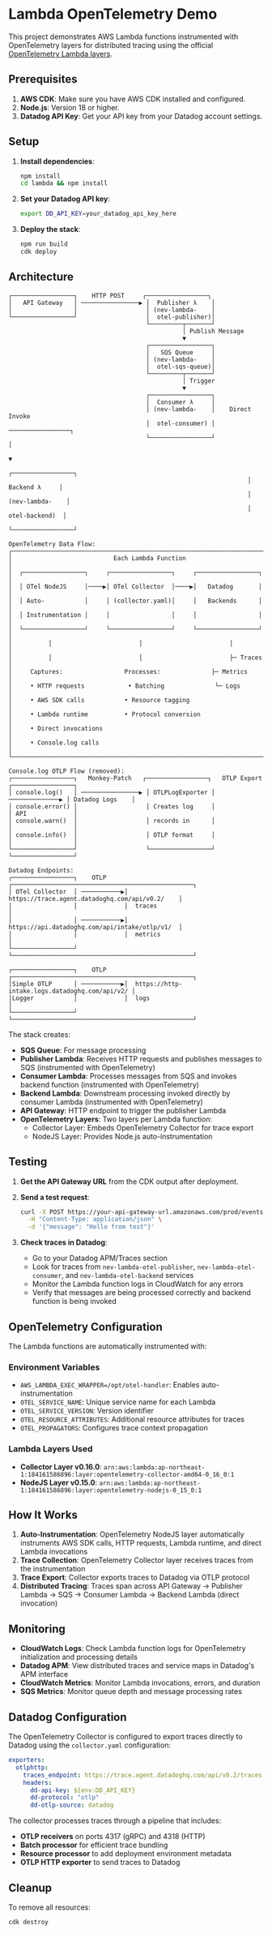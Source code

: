 # Lambda OpenTelemetry Demo

This project demonstrates AWS Lambda functions instrumented with OpenTelemetry layers for distributed tracing using the official [OpenTelemetry Lambda layers](https://github.com/open-telemetry/opentelemetry-lambda).

## Prerequisites

1. **AWS CDK**: Make sure you have AWS CDK installed and configured.
2. **Node.js**: Version 18 or higher.
3. **Datadog API Key**: Get your API key from your Datadog account settings.

## Setup

1. **Install dependencies**:
   ```bash
   npm install
   cd lambda && npm install
   ```

2. **Set your Datadog API key**:
   ```bash
   export DD_API_KEY=your_datadog_api_key_here
   ```

3. **Deploy the stack**:
   ```bash
   npm run build
   cdk deploy
   ```

## Architecture

```
┌─────────────────┐    HTTP POST     ┌─────────────────┐
│   API Gateway   │ ────────────────▶ │  Publisher λ    │
│                 │                   │ (nev-lambda-    │
└─────────────────┘                   │  otel-publisher)│
                                      └─────────┬───────┘
                                                │ Publish Message
                                                ▼
                                      ┌─────────────────┐
                                      │   SQS Queue     │
                                      │ (nev-lambda-    │
                                      │  otel-sqs-queue)│
                                      └─────────┬───────┘
                                                │ Trigger
                                                ▼
                                      ┌─────────────────┐
                                      │  Consumer λ     │
                                      │ (nev-lambda-    │    Direct Invoke
                                      │  otel-consumer) │ ─────────────────┐
                                      └─────────────────┘                   │
                                                                            ▼
                                                                  ┌─────────────────┐
                                                                  │   Backend λ     │
                                                                  │ (nev-lambda-    │
                                                                  │  otel-backend)  │
                                                                  └─────────────────┘

OpenTelemetry Data Flow:
┌─────────────────────────────────────────────────────────────────────────────────────┐
│                            Each Lambda Function                                     │
│  ┌─────────────────┐     ┌─────────────────┐     ┌─────────────────┐              │
│  │ OTel NodeJS     │────▶│ OTel Collector  │────▶│   Datadog       │              │
│  │ Auto-           │     │ (collector.yaml)│     │   Backends      │              │
│  │ Instrumentation │     │                 │     │                 │              │
│  └─────────────────┘     └─────────────────┘     └─────────────────┘              │
│          │                        │                        │                      │
│          │                        │                        ├─ Traces             │
│     Captures:                 Processes:              ├─ Metrics            │
│     • HTTP requests            • Batching              └─ Logs               │
│     • AWS SDK calls           • Resource tagging                            │
│     • Lambda runtime          • Protocol conversion                         │
│     • Direct invocations                                                    │
│     • Console.log calls                                                     │
└─────────────────────────────────────────────────────────────────────────────────────┘

Console.log OTLP Flow (removed):
┌─────────────────┐   Monkey-Patch   ┌─────────────────┐   OTLP Export   ┌─────────────────┐
│ console.log()   │ ────────────────▶ │ OTLPLogExporter │ ──────────────▶ │ Datadog Logs    │
│ console.error() │                   │ Creates log     │                 │ API             │
│ console.warn()  │                   │ records in      │                 │                 │
│ console.info()  │                   │ OTLP format     │                 │                 │
└─────────────────┘                   └─────────────────┘                 └─────────────────┘

Datadog Endpoints:
┌─────────────────┐    OTLP     ┌──────────────────────────────────────────────────┐
│ OTel Collector  │ ───────────▶│  https://trace.agent.datadoghq.com/api/v0.2/    │
│                 │             │  traces                                          │
│                 │ ───────────▶│  https://api.datadoghq.com/api/intake/otlp/v1/  │
│                 │             │  metrics                                         │
└─────────────────┘             └──────────────────────────────────────────────────┘

┌─────────────────┐    OTLP     ┌──────────────────────────────────────────────────┐
│Simple OTLP      │ ───────────▶│  https://http-intake.logs.datadoghq.com/api/v2/ │
│Logger           │             │  logs                                            │
└─────────────────┘             └──────────────────────────────────────────────────┘
```

The stack creates:
- **SQS Queue**: For message processing
- **Publisher Lambda**: Receives HTTP requests and publishes messages to SQS (instrumented with OpenTelemetry)
- **Consumer Lambda**: Processes messages from SQS and invokes backend function (instrumented with OpenTelemetry)
- **Backend Lambda**: Downstream processing invoked directly by consumer Lambda (instrumented with OpenTelemetry)
- **API Gateway**: HTTP endpoint to trigger the publisher Lambda
- **OpenTelemetry Layers**: Two layers per Lambda function:
  - Collector Layer: Embeds OpenTelemetry Collector for trace export
  - NodeJS Layer: Provides Node.js auto-instrumentation

## Testing

1. **Get the API Gateway URL** from the CDK output after deployment.

2. **Send a test request**:
   ```bash
   curl -X POST https://your-api-gateway-url.amazonaws.com/prod/events \
     -H "Content-Type: application/json" \
     -d '{"message": "Hello from test"}'
   ```

3. **Check traces in Datadog**:
   - Go to your Datadog APM/Traces section
   - Look for traces from `nev-lambda-otel-publisher`, `nev-lambda-otel-consumer`, and `nev-lambda-otel-backend` services
   - Monitor the Lambda function logs in CloudWatch for any errors
   - Verify that messages are being processed correctly and backend function is being invoked

## OpenTelemetry Configuration

The Lambda functions are automatically instrumented with:

### Environment Variables
- `AWS_LAMBDA_EXEC_WRAPPER=/opt/otel-handler`: Enables auto-instrumentation
- `OTEL_SERVICE_NAME`: Unique service name for each Lambda
- `OTEL_SERVICE_VERSION`: Version identifier
- `OTEL_RESOURCE_ATTRIBUTES`: Additional resource attributes for traces
- `OTEL_PROPAGATORS`: Configures trace context propagation

### Lambda Layers Used
- **Collector Layer v0.16.0**: `arn:aws:lambda:ap-northeast-1:184161586896:layer:opentelemetry-collector-amd64-0_16_0:1`
- **NodeJS Layer v0.15.0**: `arn:aws:lambda:ap-northeast-1:184161586896:layer:opentelemetry-nodejs-0_15_0:1`

## How It Works

1. **Auto-Instrumentation**: OpenTelemetry NodeJS layer automatically instruments AWS SDK calls, HTTP requests, Lambda runtime, and direct Lambda invocations
2. **Trace Collection**: OpenTelemetry Collector layer receives traces from the instrumentation
3. **Trace Export**: Collector exports traces to Datadog via OTLP protocol
4. **Distributed Tracing**: Traces span across API Gateway → Publisher Lambda → SQS → Consumer Lambda → Backend Lambda (direct invocation)

## Monitoring

- **CloudWatch Logs**: Check Lambda function logs for OpenTelemetry initialization and processing details
- **Datadog APM**: View distributed traces and service maps in Datadog's APM interface
- **CloudWatch Metrics**: Monitor Lambda invocations, errors, and duration
- **SQS Metrics**: Monitor queue depth and message processing rates

## Datadog Configuration

The OpenTelemetry Collector is configured to export traces directly to Datadog using the `collector.yaml` configuration:

```yaml
exporters:
  otlphttp:
    traces_endpoint: https://trace.agent.datadoghq.com/api/v0.2/traces
    headers:
      dd-api-key: ${env:DD_API_KEY}
      dd-protocol: "otlp"
      dd-otlp-source: datadog
```

The collector processes traces through a pipeline that includes:
- **OTLP receivers** on ports 4317 (gRPC) and 4318 (HTTP)
- **Batch processor** for efficient trace bundling
- **Resource processor** to add deployment environment metadata
- **OTLP HTTP exporter** to send traces to Datadog

## Cleanup

To remove all resources:
```bash
cdk destroy
```
